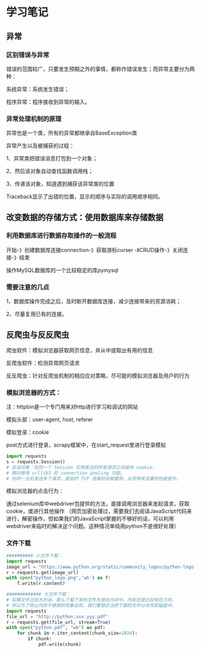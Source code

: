 # 学习笔记
## 异常
### 区别错误与异常
错误的范围较广，只要发生预期之外的事情，都称作错误发生；而异常主要分为两种：

系统异常：系统发生错误；

程序异常：程序接收到异常的输入。

### 异常处理机制的原理
异常也是一个类，所有的异常都继承自BaseException类

异常产生以及被捕获的过程：

1、异常类把错误消息打包到一个对象；

2、然后该对象自动查找函数调用栈；

3、传递该对象，知道遇到捕获该异常类的位置

Traceback显示了出错的位置，显示的顺序与实际的调用顺序相同。

## 改变数据的存储方式：使用数据库来存储数据
### 利用数据库进行数据存取操作的一般流程
开始-》创建数据库连接connection-》获取游标curser
-》CRUD操作-》关闭连接-》结束

操作MySQL数据库的一个比较稳定的库pymysql

### 需要注意的几点
1、数据库操作完成之后，及时断开数据库连接，减少连接带来的资源消耗；

2、尽量复用已有的连接。

## 反爬虫与反反爬虫
爬虫软件：模拟浏览器获取网页信息，并从中提取出有用的信息

反爬虫软件：检测异常网页请求

反反爬虫：针对反爬虫机制的相应应对策略，尽可能的模拟浏览器及用户的行为

### 模拟浏览器的方式：

注：httpbin是一个专门用来对http进行学习和调试的网站

模拟头部：user-agent, host, referer

模拟登录：cookie

post方式进行登录，scrapy框架中，在start_request里进行登录模拟
```python
import requests
s = requests.Session()
# 会话对象：在同一个 Session 实例发出的所有请求之间保持 cookie， 
# 期间使用 urllib3 的 connection pooling 功能。
# 向同一主机发送多个请求，底层的 TCP 连接将会被重用，从而带来显著的性能提升。
```
模拟浏览器的点击行为：

通过selenium库中webdriver包提供的方法，直接调用浏览器来发起请求，获取cookie，或进行其他操作
（网页加密处理过，需要我们去阅读JavaScript代码来进行，解密操作，但如果我们的JavaScript掌握的不够好的话，可以利用webdriver来临时的解决这个问题。这种情况单纯用python不是很好处理）

### 文件下载

```python
########## 小文件下载：
import requests
image_url = "https://www.python.org/static/community_logos/python-logo-master-v3-TM.png"
r = requests.get(image_url)
with open("python_logo.png",'wb') as f:
    f.write(r.content)

############# 大文件下载：
# 如果文件比较大的话，那么下载下来的文件先放在内存中，内存还是比较有压力的。
# 所以为了防止内存不够用的现象出现，我们要想办法把下载的文件分块写到磁盘中。
import requests
file_url = "http://python.xxx.yyy.pdf"
r = requests.get(file_url, stream=True)
with open("python.pdf", "wb") as pdf:
    for chunk in r.iter_content(chunk_size=1024):
        if chunk:
            pdf.write(chunk)
```

